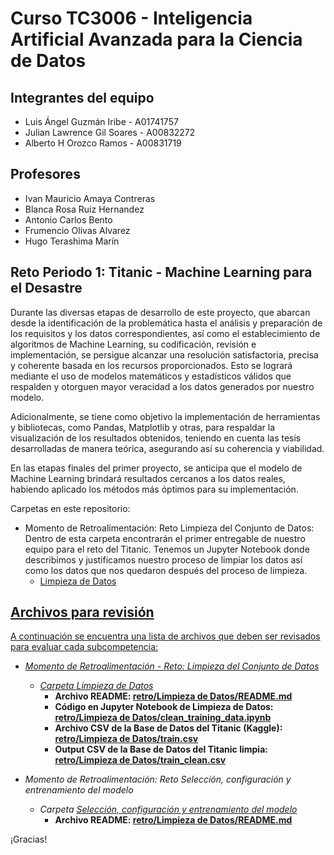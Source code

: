 # Curso TC3006 - Inteligencia Artificial Avanzada para la Ciencia de Datos

## Integrantes del equipo 
* Luis Ángel Guzmán Iribe - A01741757
* Julian Lawrence Gil Soares - A00832272
* Alberto H Orozco Ramos - A00831719

## Profesores
* Ivan Mauricio Amaya Contreras
* Blanca Rosa Ruiz Hernandez
* Antonio Carlos Bento
* Frumencio Olivas Alvarez
* Hugo Terashima Marín

## Reto Periodo 1: Titanic - Machine Learning para el Desastre

Durante las diversas etapas de desarrollo de este proyecto, que abarcan desde la identificación de la problemática hasta el análisis y preparación de los requisitos y los datos correspondientes, así como el establecimiento de algoritmos de Machine Learning, su codificación, revisión e implementación, se persigue alcanzar una resolución satisfactoria, precisa y coherente basada en los recursos proporcionados. Esto se logrará mediante el uso de modelos matemáticos y estadísticos válidos que respalden y otorguen mayor veracidad a los datos generados por nuestro modelo.

Adicionalmente, se tiene como objetivo la implementación de herramientas y bibliotecas, como Pandas, Matplotlib y otras, para respaldar la visualización de los resultados obtenidos, teniendo en cuenta las tesis desarrolladas de manera teórica, asegurando así su coherencia y viabilidad.

En las etapas finales del primer proyecto, se anticipa que el modelo de Machine Learning brindará resultados cercanos a los datos reales, habiendo aplicado los métodos más óptimos para su implementación.

Carpetas en este repositorio:

* Momento de Retroalimentación: Reto Limpieza del Conjunto de Datos: Dentro de esta carpeta encontrarán el primer entregable de nuestro equipo para el reto del Titanic. Tenemos un Jupyter Notebook donde describimos y justificamos nuestro proceso de limpiar los datos así como los datos que nos quedaron después del proceso de limpieza.
  * <a href="https://github.com/4lb3rt0r/TC3006_Equipo2/tree/main/retro/Limpieza%20de%20Datos">Limpieza de Datos

## Archivos para revisión
A continuación se encuentra una lista de archivos que deben ser revisados para evaluar cada subcompetencia:
* *Momento de Retroalimentación - Reto: Limpieza del Conjunto de Datos*
	* *Carpeta <a href="https://github.com/4lb3rt0r/TC3006_Equipo2/tree/main/retro/Limpieza%20de%20Datos">Limpieza de Datos</a>*
		* **Archivo README: <a href="https://github.com/4lb3rt0r/TC3006_Equipo2/blob/main/retro/Limpieza%20de%20Datos/README.md">retro/Limpieza de Datos/README.md</a>**
 		* **Código en Jupyter Notebook de Limpieza de Datos: <a href="https://github.com/4lb3rt0r/TC3006_Equipo2/blob/main/retro/Limpieza%20de%20Datos/clean_training_data.ipynb">retro/Limpieza de Datos/clean_training_data.ipynb</a>**
		* **Archivo CSV de la Base de Datos del Titanic (Kaggle): <a href="https://github.com/4lb3rt0r/TC3006_Equipo2/blob/main/retro/Limpieza%20de%20Datos/train.csv">retro/Limpieza de Datos/train.csv</a>**
		* **Output CSV de la Base de Datos del Titanic limpia: <a href="https://github.com/4lb3rt0r/TC3006_Equipo2/blob/main/retro/Limpieza%20de%20Datos/train_clean.csv">retro/Limpieza de Datos/train_clean.csv</a>**

* *Momento de Retroalimentación: Reto Selección, configuración y entrenamiento del modelo*
	* *Carpeta <a href="https://github.com/4lb3rt0r/TC3006_Equipo2/tree/main/retro/Reto%20Selecci%C3%B3n%2C%20configuraci%C3%B3n%20y%20entrenamiento%20del%20modelo">Selección, configuración y entrenamiento del modelo</a>*
		* **Archivo README: <a href="https://github.com/4lb3rt0r/TC3006_Equipo2/blob/main/retro/Reto%20Selecci%C3%B3n%2C%20configuraci%C3%B3n%20y%20entrenamiento%20del%20modelo/README.md">retro/Limpieza de Datos/README.md</a>**

¡Gracias!
